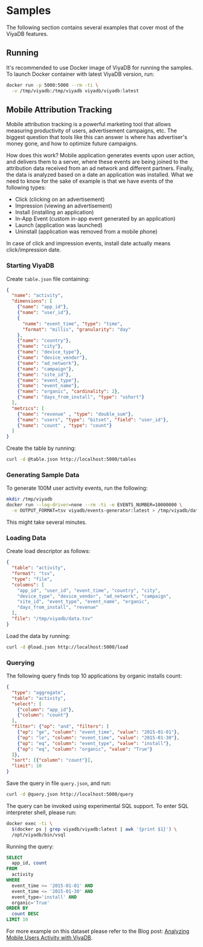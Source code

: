 Samples
========

The following section contains several examples that cover most of the ViyaDB features.

## Running

It's recommended to use Docker image of ViyaDB for running the samples.
To launch Docker container with latest ViyaDB version, run:

```bash
docker run -p 5000:5000 --rm -ti \
  -v /tmp/viyadb:/tmp/viyadb viyadb/viyadb:latest
```

## Mobile Attribution Tracking

Mobile attribution tracking is a powerful marketing tool that allows measuring productivity of users, advertisement campaigns, etc.
The biggest question that tools like this can answer is where has advertiser's money gone, and how to optimize future campaigns.

How does this work? Mobile application generates events upon user action, and delivers them to a server, where these events are
being joined to the attribution data received from an ad network and different partners. Finally, the data is analyzed based on
a date an application was installed. What we need to know for the sake of example is that we have events of the following types:

 * Click (clicking on an advertisement)
 * Impression (viewing an advertisement)
 * Install (installing an application)
 * In-App Event (custom in-app event generated by an application)
 * Launch (application was launched)
 * Uninstall (application was removed from a mobile phone)

In case of click and impression events, install date actually means click/impression date.

### Starting ViyaDB

Create `table.json` file containing:

```json
{
  "name": "activity",
  "dimensions": [
    {"name": "app_id"},
    {"name": "user_id"},
    {
      "name": "event_time", "type": "time",
      "format": "millis", "granularity": "day"
    },
    {"name": "country"},
    {"name": "city"},
    {"name": "device_type"},
    {"name": "device_vendor"},
    {"name": "ad_network"},
    {"name": "campaign"},
    {"name": "site_id"},
    {"name": "event_type"},
    {"name": "event_name"},
    {"name": "organic", "cardinality": 2},
    {"name": "days_from_install", "type": "ushort"}
  ],
  "metrics": [
    {"name": "revenue" , "type": "double_sum"},
    {"name": "users", "type": "bitset", "field": "user_id"},
    {"name": "count" , "type": "count"}
  ]
}
```

Create the table by running:

```bash
curl -d @table.json http://localhost:5000/tables 
```

### Generating Sample Data

To generate 100M user activity events, run the following:

```bash
mkdir /tmp/viyadb
docker run --log-driver=none --rm -ti -e EVENTS_NUMBER=10000000 \
  -e OUTPUT_FORMAT=tsv viyadb/events-generator:latest > /tmp/viyadb/data.tsv
```

This might take several minutes.

### Loading Data

Create load descriptor as follows:

```json
{
  "table": "activity",
  "format": "tsv",
  "type": "file",
  "columns": [
    "app_id", "user_id", "event_time", "country", "city",
    "device_type", "device_vendor", "ad_network", "campaign",
    "site_id", "event_type", "event_name", "organic",
    "days_from_install", "revenue"
  ],
  "file": "/tmp/viyadb/data.tsv"
}
```

Load the data by running:

```bash
curl -d @load.json http://localhost:5000/load
```

### Querying

The following query finds top 10 applications by organic installs count:

```json
{
  "type": "aggregate",
  "table": "activity",
  "select": [
    {"column": "app_id"},
    {"column": "count"}
  ],
  "filter": {"op": "and", "filters": [
    {"op": "ge", "column": "event_time", "value": "2015-01-01"},
    {"op": "le", "column": "event_time", "value": "2015-01-30"},
    {"op": "eq", "column": "event_type", "value": "install"},
    {"op": "eq", "column": "organic", "value": "True"}
  ]},
  "sort": [{"column": "count"}],
  "limit": 10
}
```

Save the query in file `query.json`, and run:

```bash
curl -d @query.json http://localhost:5000/query
```

The query can be invoked using experimental SQL support. To enter SQL interpreter shell, please run:

```bash
docker exec -ti \
  $(docker ps | grep viyadb/viyadb:latest | awk '{print $1}') \
  /opt/viyadb/bin/vsql
```

Running the query:

```sql
SELECT
  app_id, count
FROM
  activity
WHERE
  event_time >= '2015-01-01' AND
  event_time <= '2015-01-30' AND
  event_type='install' AND
  organic='True'
ORDER BY
  count DESC
LIMIT 10
```

For more example on this dataset please refer to the Blog post: [Analyzing Mobile Users Activity with ViyaDB](https://medium.com/viyadb/analyzing-mobile-users-activity-with-viyadb-c88a02104269).

